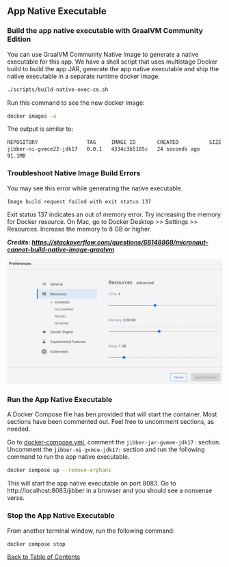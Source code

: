 ## App Native Executable

### Build the app native executable with GraalVM Community Edition

You can use GraalVM Community Native Image to generate a native executable for this app. We have a shell script that uses multistage Docker build to build the app JAR, generate the app native executable and ship the native executable in a separate runtime docker image.

```bash
./scripts/build-native-exec-ce.sh
```

Run this command to see the new docker image:

```bash
docker images -a
```

The output is similar to:
```
REPOSITORY                TAG     IMAGE ID       CREATED          SIZE
jibber-ni-gvmce22-jdk17   0.0.1   4334c3b5185c   24 seconds ago   91.1MB
```


### Troubleshoot Native Image Build Errors

You may see this error while generating the native executable.

```
Image build request failed with exit status 137
```

Exit status 137 indicates an out of memory error. Try increasing the memory for Docker resource. On Mac, go to Docker Desktop >> Settings >> Resources. Increase the memory to 8 GB or higher.

***Credits: https://stackoverflow.com/questions/68148868/micronaut-cannot-build-native-image-graalvm***

![Docker Memory Settings](../images/docker-memory-settings.png)


### Run the App Native Executable

A Docker Compose file has ben provided that will start the container. Most sections have been commented out. Feel free to uncomment sections, as needed.

Go to [docker-compose.yml](../docker-compose.yml), comment the `jibber-jar-gvmee-jdk17:` section. Uncomment the `jibber-ni-gvmce-jdk17:` section and run the following command to run the app native executable.

```bash
docker compose up --remove-orphans
```

This will start the app native executable on port 8083. Go to http://localhost:8083/jibber in a browser and you should see a nonsense verse.


### Stop the App Native Executable

From another terminal window, run the following command:

```bash
docker compose stop
```

[Back to Table of Contents](../README.md#table-of-contents)